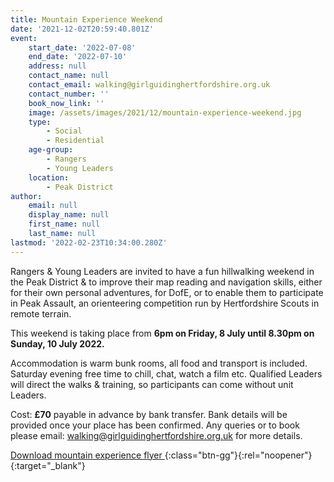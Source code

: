 ```yaml
---
title: Mountain Experience Weekend
date: '2021-12-02T20:59:40.801Z'
event:
    start_date: '2022-07-08'
    end_date: '2022-07-10'
    address: null
    contact_name: null
    contact_email: walking@girlguidinghertfordshire.org.uk
    contact_number: ''
    book_now_link: ''
    image: /assets/images/2021/12/mountain-experience-weekend.jpg
    type:
        - Social
        - Residential
    age-group:
        - Rangers
        - Young Leaders
    location:
        - Peak District
author:
    email: null
    display_name: null
    first_name: null
    last_name: null
lastmod: '2022-02-23T10:34:00.280Z'
---
```


Rangers & Young Leaders are invited to have a fun hillwalking weekend in the Peak District & to improve their map reading and navigation skills, either for their own personal adventures, for DofE, or to enable them to participate in Peak Assault, an orienteering competition run by Hertfordshire Scouts in remote terrain. 

This weekend is taking place from **6pm on Friday, 8 July until 8.30pm on Sunday, 10 July 2022.**

Accommodation is warm bunk rooms, all food and transport is included. Saturday evening free time to chill, chat, watch a film etc. Qualified Leaders will direct the walks & training, so participants can come without unit Leaders.

Cost: **£70** payable in advance by bank transfer.  Bank details will be provided once your place has been confirmed.
Any queries or to book please email: <walking@girlguidinghertfordshire.org.uk> for more details.

[Download mountain experience flyer <i class="fa fa-download"></i>][1]{:class="btn-gg"}{:rel="noopener"}{:target="_blank"}

[1]: /assets/docs/2022/mountain-experience.pdf